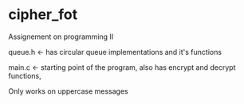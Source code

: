 # cipher_fot
Assignement on programming II

queue.h <- has circular queue implementations
             and it's functions

main.c <- starting point of the program, also 
           has encrypt and decrypt functions,

Only works on uppercase messages
